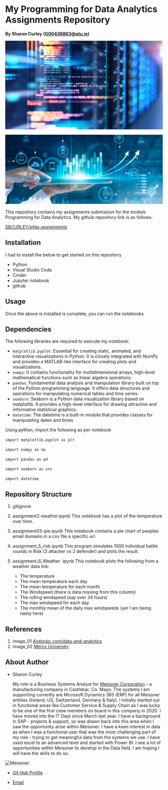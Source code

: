 # My Programming for Data Analytics Assignments Repository

**By Sharon Curley (G00438863@atu.ie)**

![Image from Airelogic.com/data-and-analytics)](./images/image_01.png)

![Image from Mercy University](./images/image_02.png)

This repository contains my assignments submission for the module Programming for Data Analytics.
My github repository link is as follows:

[SBCURLEY/pfda-assignments](https://github.com/SBCURLEY/pfda-assignments/tree/main)

## Installation
I had to install the below to get started on this repository
- Python 
- Visual Studio Code
- Cmder
- Jupyter notebook
- github

## Usage
Once the above is installed is complete, you can run the notebooks

## Dependencies
The following libraries are required to execute my notebook:
- `matplotlib.pyplot`: Essential for creating static, animated, and interactive visualizations in Python. It is closely integrated with NumPy and provides a MATLAB-like interface for creating plots and visualizations.
- `numpy`: It contains functionality for multidimensional arrays, high-level mathematical functions such as linear algebra operations.
- `pandas`: Fundamental data analysis and manipulation library built on top of the Python programming language. It offers data structures and operations for manipulating numerical tables and time series.
- `seaborn`: Seaborn is a Python data visualization library based on matplotlib. It provides a high-level interface for drawing attractive and informative statistical graphics.
- `datetime`: The datetime is a built-in module that provides classes for manipulating dates and times

Using python, import the following as per notebook

`import matplotlib.pyplot as plt`

`import numpy as np`

`import pandas as pd`

`import seaborn as sns`

`import datetime`

## Repository Structure

1. gitignore

2. assignment2-weather.ipynb
   This notebook has a plot of the temperature over time.

3. assignment03-pie.ipynb
   This notebook contains a pie chart of peoples email domains in a csv file a specific url. 

4. assignment_5_risk.ipynb
   This program simulates 1000 individual battle rounds in Risk (3 attacker vs 2 defender) and plots the result.

5. assignment_6_Weather .ipynb
   This notebook plots the following from a weather data link:
    - The temperature
    - The mean temperature each day
    - The mean temperature for each month
    - The Windspeed (there is data missing from this column)
    - The rolling windspeed (say over 24 hours)
    - The max windspeed for each day
    - The monthly mean of the daily max windspeeds (yer I am being nasty here)


## References

1. image_01     [Airelogic.com/data-and-analytics](https://www.airelogic.com/data-and-analytics)
2. image_02     [Mercy University](https://www.mercy.edu/sites/default/files/styles/1600x700/public/2020-07/iStock-1150199386.jpg?h=6510ad6e&itok=kyPCa_AE)


## About Author
- Sharon Curley
  
    My role is a Business Systems Analyst for [Meissner Corporation](https://www.meissner.com/) - a manufacturing company in Castlebar, Co. Mayo. The systems I am supporting currently are Microsoft Dynamics 365 (ERP) for all Meissner entities (Ireland, US, Switzerland, Germany & Italy). I initially started out in functional areas like Customer Service & Supply Chain as I was lucky to be one of the first crew members on board in this company in 2020. I have moved into the IT Dept since March last year. I have a background in SAP - projects & support, so was drawn back into this area when I saw the opportunity arise within Meissner. I have a keen interest in data as when I was a functional user that was the most challenging part of my role - trying to get meaningful data from the systems we use. I have used excel to an advanced level and started with Power BI. I see a lot of opportunities within Meissner to develop in the Data field. I am hoping I will have the skills to do so.

![Meissner](https://www.meissner.com/wp-content/uploads/castlebar-brief-pdf-image.jpg)

- [Git Hub Profile](https://github.com/SBCURLEY "Sharon Curley")

- [Email](mailto:G00438863@atu.ie?subject=Hi "Hi!")
